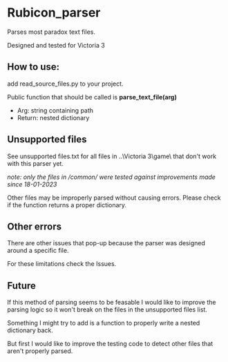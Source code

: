 # Rubicon_parser

Parses most paradox text files.

Designed and tested for Victoria 3

## How to use:

add read_source_files.py to your project.

Public function that should be called is **parse_text_file(arg)**
+ Arg: string containing path
+ Return: nested dictionary

## Unsupported files

See unsupported files.txt for all files in ..\Victoria 3\game\ that don't work with this parser yet.

*note: only the files in /common/ were tested against improvements made since 18-01-2023*

Other files may be improperly parsed without causing errors. Please check if the function returns a proper dictionary.

## Other errors

There are other issues that pop-up because the parser was designed around a specific file.

For these limitations check the Issues.

## Future

If this method of parsing seems to be feasable I would like to improve the parsing logic so it won't break on the files in the unsupported files list.

Something I might try to add is a function to properly write a nested dictionary back.

But first I would like to improve the testing code to detect other files that aren't properly parsed.
